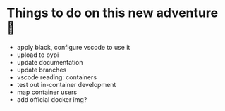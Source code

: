 # Things to do on this new adventure 🤖

* apply black, configure vscode to use it
* upload to pypi
* update documentation
* update branches
* vscode reading: containers
* test out in-container development
* map container users
* add official docker img?
